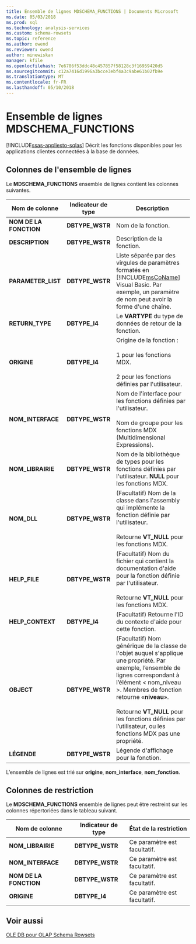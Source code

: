 ```yaml
---
title: Ensemble de lignes MDSCHEMA_FUNCTIONS | Documents Microsoft
ms.date: 05/03/2018
ms.prod: sql
ms.technology: analysis-services
ms.custom: schema-rowsets
ms.topic: reference
ms.author: owend
ms.reviewer: owend
author: minewiskan
manager: kfile
ms.openlocfilehash: 7e6786f53ddc48c457857f58128c3f16959420d5
ms.sourcegitcommit: c12a7416d1996a3bcce3ebf4a3c9abe61b02fb9e
ms.translationtype: MT
ms.contentlocale: fr-FR
ms.lasthandoff: 05/10/2018
---
```

# <a name="mdschemafunctions-rowset"></a>Ensemble de lignes MDSCHEMA_FUNCTIONS
[!INCLUDE[ssas-appliesto-sqlas](../../../includes/ssas-appliesto-sqlas.md)]
  Décrit les fonctions disponibles pour les applications clientes connectées à la base de données.  
  
## <a name="rowset-columns"></a>Colonnes de l'ensemble de lignes  
 Le **MDSCHEMA_FUNCTIONS** ensemble de lignes contient les colonnes suivantes.  
  
|Nom de colonne|Indicateur de type| Description|  
|-----------------|--------------------|-----------------|  
|**NOM DE LA FONCTION**|**DBTYPE_WSTR**|Nom de la fonction.|  
|**DESCRIPTION**|**DBTYPE_WSTR**|Description de la fonction.|  
|**PARAMETER_LIST**|**DBTYPE_WSTR**|Liste séparée par des virgules de paramètres formatés en [!INCLUDE[msCoName](../../../includes/msconame-md.md)] Visual Basic. Par exemple, un paramètre de nom peut avoir la forme d'une chaîne.|  
|**RETURN_TYPE**|**DBTYPE_I4**|Le **VARTYPE** du type de données de retour de la fonction.|  
|**ORIGINE**|**DBTYPE_I4**|Origine de la fonction :<br /><br /> 1 pour les fonctions MDX.<br /><br /> 2 pour les fonctions définies par l'utilisateur.|  
|**NOM_INTERFACE**|**DBTYPE_WSTR**|Nom de l'interface pour les fonctions définies par l'utilisateur.<br /><br /> Nom de groupe pour les fonctions MDX (Multidimensional Expressions).|  
|**NOM_LIBRAIRIE**|**DBTYPE_WSTR**|Nom de la bibliothèque de types pour les fonctions définies par l'utilisateur. **NULL** pour les fonctions MDX.|  
|**NOM_DLL**|**DBTYPE_WSTR**|(Facultatif) Nom de la classe dans l'assembly qui implémente la fonction définie par l'utilisateur.<br /><br /> Retourne **VT_NULL** pour les fonctions MDX.|  
|**HELP_FILE**|**DBTYPE_WSTR**|(Facultatif) Nom du fichier qui contient la documentation d'aide pour la fonction définie par l'utilisateur.<br /><br /> Retourne **VT_NULL** pour les fonctions MDX.|  
|**HELP_CONTEXT**|**DBTYPE_I4**|(Facultatif) Retourne l'ID du contexte d'aide pour cette fonction.|  
|**OBJECT**|**DBTYPE_WSTR**|(Facultatif) Nom générique de la classe de l'objet auquel s'applique une propriété. Par exemple, l’ensemble de lignes correspondant à l’élément < nom_niveau >. Membres de fonction retourne «**niveau**».<br /><br /> Retourne **VT_NULL** pour les fonctions définies par l’utilisateur, ou les fonctions MDX pas une propriété.|  
|**LÉGENDE**|**DBTYPE_WSTR**|Légende d'affichage pour la fonction.|  
  
 L’ensemble de lignes est trié sur **origine**, **nom_interface**, **nom_fonction**.  
  
## <a name="restriction-columns"></a>Colonnes de restriction  
 Le **MDSCHEMA_FUNCTIONS** ensemble de lignes peut être restreint sur les colonnes répertoriées dans le tableau suivant.  
  
|Nom de colonne|Indicateur de type|État de la restriction|  
|-----------------|--------------------|-----------------------|  
|**NOM_LIBRAIRIE**|**DBTYPE_WSTR**|Ce paramètre est facultatif.|  
|**NOM_INTERFACE**|**DBTYPE_WSTR**|Ce paramètre est facultatif.|  
|**NOM DE LA FONCTION**|**DBTYPE_WSTR**|Ce paramètre est facultatif.|  
|**ORIGINE**|**DBTYPE_I4**|Ce paramètre est facultatif.|  
  
## <a name="see-also"></a>Voir aussi  
 [OLE DB pour OLAP Schema Rowsets](../../../analysis-services/schema-rowsets/ole-db-olap/ole-db-for-olap-schema-rowsets.md)  
  
  
